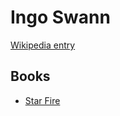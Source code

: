 # Ingo Swann

[Wikipedia entry](https://en.wikipedia.org/wiki/Ingo_Swann)

## Books

- [Star Fire](Star_Fire.md)
